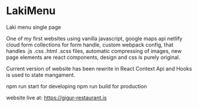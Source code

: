 # LakiMenu
Laki menu single page

One of my first websites using vanilla javascript,
google maps api
netlify cloud form collections for form handle, custom webpack config, that handles .js .css .html .scss files, automatic
compressing of images,
new page elements are react components, design and css is purely original.

Current version of website has been rewrite in React 
Context Api and Hooks is used to state mangament.

npm run start for developing 
npm run build for production 

website live at:
https://gigur-restaurant.is
